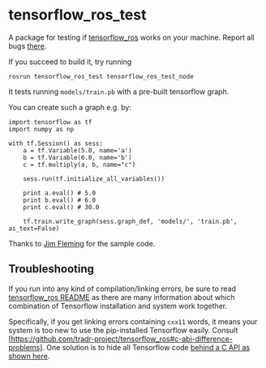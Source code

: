 # tensorflow\_ros\_test

A package for testing if [tensorflow\_ros](https://github.com/tradr-project/tensorflow_ros) works on your machine. Report all bugs [there](https://github.com/tradr-project/tensorflow_ros/issues).

If you succeed to build it, try running

    rosrun tensorflow_ros_test tensorflow_ros_test_node
    
It tests running `models/train.pb` with a pre-built tensorflow graph.

You can create such a graph e.g. by:

    import tensorflow as tf
    import numpy as np

    with tf.Session() as sess:
        a = tf.Variable(5.0, name='a')
        b = tf.Variable(6.0, name='b')
        c = tf.multiply(a, b, name="c")

        sess.run(tf.initialize_all_variables())

        print a.eval() # 5.0
        print b.eval() # 6.0
        print c.eval() # 30.0

        tf.train.write_graph(sess.graph_def, 'models/', 'train.pb', as_text=False)
	    
Thanks to [Jim Fleming](https://medium.com/jim-fleming/loading-a-tensorflow-graph-with-the-c-api-4caaff88463f#.x0ig91dd1) for the sample code.

## Troubleshooting

If you run into any kind of compilation/linking errors, be sure to read
[tensorflow\_ros README](https://github.com/tradr-project/tensorflow_ros)
as there are many information about which combination of Tensorflow
installation and system work together.

Specifically, if you get linking errors containing `cxx11` words,
it means your system is too new to use the pip-installed Tensorflow
easily. Consult [https://github.com/tradr-project/tensorflow_ros#c-abi-difference-problems].
One solution is to hide all Tensorflow code
[behind a C API as shown here](https://github.com/tradr-project/tensorflow_ros_test/tree/kinetic-devel).
